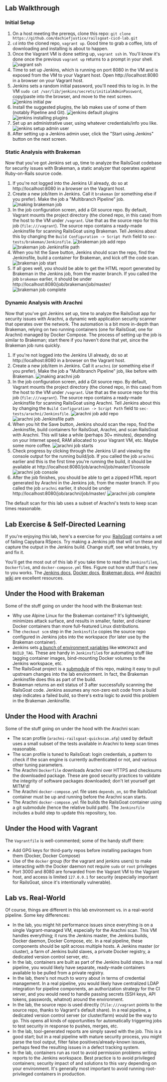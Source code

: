 ## Lab Walkthrough
### Initial Setup
1. On a host meeting the prereqs, clone this repo: `git clone https://github.com/dachiefjustice/railsgoat-cicd-lab.git`
2. `cd` into the cloned repo, `vagrant up`. Good time to grab a coffee, lots of downloading and installing is about to happen.
3. Once the Vagrant VM is done setting up, `vagrant ssh` in. You'll know it's done once the previous `vagrant up` returns to a prompt in your shell.
![vagrant ssh](screenshots/02_vagrantssh.png)
4. Time to set up Jenkins, which is running on port 8080 in the VM and is exposed from the VM to your Vagrant host. Open http://localhost:8080 in a browser on your Vagrant host.
5. Jenkins sets a random initial password, you'll need this to log in. In the VM `sudo cat /var/lib/jenkins/secrets/initialAdminPassword`, copy/paste into the browser, and move to the next screen.
![jenkins initial pw](screenshots/04_jenkinsInitialLogin.png)
6. Install the suggested plugins, the lab makes use of some of them (notably Pipeline and Git).
![jenkins default plugins](screenshots/05_installSuggestedPlugins.png)
![jenkins installing plugins](screenshots/06_suggestedPluginsInstalling.png)
7. Set up an administrative user, using whatever credentials/info you like.
![jenkins setup admin user](screenshots/07_setUpAdminUser.png)
8. After setting up a Jenkins admin user, click the "Start using Jenkins" button on the next screen.

### Static Analysis with Brakeman
Now that you've got Jenkins set up, time to analyze the RailsGoat codebase for security issues with Brakeman, a static analyzer that operates against Ruby-on-Rails source code.
1. If you're not logged into the Jenkins UI already, do so at http://localhost:8080 in a browser on the Vagrant host.
2. Create a new job/item in Jenkins. Call it `brakeman` (or something else if you prefer). Make the job a "Multibranch Pipeline" job.
![making brakeman job](screenshots/10_brakemanJobCreation.png)
3. In the job configuration screen, add a Git source repo. By default, Vagrant mounts the project directory (the cloned repo, in this case) from the host to the VM under `/vagrant`. Use that as the source repo for this job (`file:///vagrant`). The source repo contains a ready-made Jenkinsfile for scanning RailsGoat using Brakeman. Tell Jenkins about this by changing the `Build Configuration -> Script Path` field to `sec-tests/brakeman/Jenkinsfile`. 
![brakeman job add repo](screenshots/11_brakemanAddBranchSource.png)
![brakeman job Jenkinsfile path](screenshots/12_brakemanSpecifyJenkinsfilePath.png)
4. When you hit the Save button, Jenkins should scan the repo, find the Jenkinsfile, build a container for Brakeman, and kick off the code scan.
![brakeman job start](screenshots/13_brakemanBuildStarts.png)
5. If all goes well, you should be able to get the HTML report generated by Brakeman in the Jenkins job, from the master branch. If you called the job `brakeman` earlier, it should be under http://localhost:8080/job/brakeman/job/master/
![brakeman job complete](screenshots/14_brakemanSuccesfulRun.png)

### Dynamic Analysis with Arachni
Now that you've got Jenkins set up, time to analyze the RailsGoat app for security issues with Arachni, a dynamic web application security scanner that operates over the network. The automation is a bit more in-depth than Brakeman, relying on two running containers (one for RailsGoat, one for Arachni) managed by Docker Compose. The process of setting up the job is similar to Brakeman; start there if you haven't done that yet, since the Brakeman job runs quickly.

1. If you're not logged into the Jenkins UI already, do so at http://localhost:8080 in a browser on the Vagrant host.
2. Create a new job/item in Jenkins. Call it `arachni` (or something else if you prefer). Make the job a "Multibranch Pipeline" job, like before with Brakeman.
![making arachni job](screenshots/15_arachniJobCreation.png)
3. In the job configuration screen, add a Git source repo. By default, Vagrant mounts the project directory (the cloned repo, in this case) from the host to the VM under `/vagrant`. Use that as the source repo for this job (`file:///vagrant`). The source repo contains a ready-made Jenkinsfile for scanning RailsGoat using Arachni. Tell Jenkins about this by changing the `Build Configuration -> Script Path` field to `sec-tests/arachni/Jenkinsfile`. 
![arachni job add repo](screenshots/16_arachniRepoAdd.png)
![arachni job Jenkinsfile path](screenshots/17_arachniBranchSource.png)
4. When you hit the Save button, Jenkins should scan the repo, find the Jenkinsfile, build containers for RailsGoat, Arachni, and scan RailsGoat with Arachni. This will take a while (perhaps 30+ minutes), depending on your Internet speed, RAM allocated to your Vagrant VM, etc. Maybe some more coffee.
![arachni job starts](screenshots/18_arachniBuildStarts.png)
5. Check progress by clicking through the Jenkins UI and viewing the console output for the running build/job. If you called the job `arachni` earlier and this is the first time you're running the build, it should be available at http://localhost:8080/job/arachni/job/master/1/console
![arachni job console](screenshots/19_arachniJobConsole.png)
6. After the job finishes, you should be able to get a zipped HTML report generated by Arachni in the Jenkins job, from the master branch. If you called the job `arachni` earlier, it should be under http://localhost:8080/job/arachni/job/master/
![arachni job complete](screenshots/20_arachniSuccesfulRun.png)

The default scan for this lab uses a subset of Arachni's tests to keep scan times reasonable.

## Lab Exercise & Self-Directed Learning
If you're enjoying this lab, here's a exercise for you: [RailsGoat](https://github.com/OWASP/railsgoat/) contains a set of failing Capybara RSpecs. Try making a Jenkins job that will run these and capture the output in the Jenkins build. Change stuff, see what breaks, try and fix it.

You'll get the most out of this lab if you take time to read the `Jenkinsfile`s, `Dockerfile`s, and `docker-compose.yml` files. Figure out how stuff that's new to you works. The [Jenkins docs](https://jenkins.io/doc/), [Docker docs](https://docs.docker.com/), [Brakeman docs](https://brakemanscanner.org/docs/), and [Arachni wiki](https://github.com/Arachni/arachni/wiki) are excellent resources.

## Under the Hood with Brakeman
Some of the stuff going on under the hood with the Brakeman test:

- Why use Alpine Linux for the Brakeman container? It's lightweight, minimizes attack surface, and results in smaller, faster, and cleaner Docker containers than more full-featured Linux distributions.
- The `checkout scm` step in the `Jenkinsfile` copies the source repo configured in Jenkins jobs into the workspace (for later use by the Brakeman container).
- Jenkins sets [a bunch of environment variables](https://wiki.jenkins.io/display/JENKINS/Building+a+software+project) like `WORKSPACE` and `BUILD_TAG`. These are handy in `Jenkinsfile`s for automating stuff like tagging container images, bind-mounting Docker volumes to the Jenkins workspace, etc. 
- The RailsGoat project is a [submodule](https://git-scm.com/book/en/v2/Git-Tools-Submodules) of this repo, making it easy to pull upstream changes into the lab environment. In fact, the Brakeman Jenkinsfile does this as part of the build.
- Brakeman returns an exit status of 3 after successfully scanning the RailsGoat code. Jenkins assumes any non-zero exit code from a build step indicates a failed build, so there's extra logic to avoid this problem in the Brakeman Jenkinsfile.

## Under the Hood with Arachni
Some of the stuff going on under the hood with the Arachni scan:

- The scan profile (`arachni-railsgoat-quickscan.afp`) used by default uses a small subset of the tests available in Arachni to keep scan times reasonable.
- The scan profile is tuned to RailsGoat: login credentials, a pattern to check if the scan engine is currently authenticated or not, and various other tuning parameters.
- The Arachni `Dockerfile` downloads Arachni over HTTPS and checksums the downloaded package. These are good security practices to validate the integrity of software packages downloaded; don't let yourself get MITM'd!
- The Arachni `docker-compose.yml` file uses `depends_on`, so the RailsGoat container must be up and running before the Arachni scan starts.
- The Arachni `docker-compose.yml` file builds the RailsGoat container using a git submodule (hence the relative build path). The `Jenkinsfile` includes a build step to update this repository, too.

## Under the Hood with Vagrant
The `Vagrantfile` is well-commented; some of the handy stuff there:

- Add GPG keys for third-party repos before installing packages from them (Docker, Docker Compose)
- Use of the `docker` group (for the vagrant and jenkins users) to make interacting with the Docker daemon not require `sudo` or `root` privileges
- Port 3000 and 8080 are forwarded from the Vagrant VM to the Vagrant host, and access is limited `127.0.0.1` for security (especially important for RailsGoat, since it's intentionally vulnerable).

## Lab vs. Real-World
Of course, things are different in this lab environment vs. in a real-world pipeline. Some key differences:

- In the lab, you might hit performance issues since everything is on a single Vagrant-managed VM, especially for the Arachni scan. This VM handles everything; it runs the Jenkins master, the Jenkins builds, Docker daemon, Docker Compose, etc. In a real pipeline, these components should be split across multiple hosts. A Jenkins master (or cluster), a farm of Jenkins build slaves, a private Docker registry, a dedicated version control server, etc.
- In the lab, containers are built as part of the Jenkins build steps. In a real pipeline, you would likely have separate, ready-made containers available to be pulled from a private registry.
- In the lab, there's not much to worry about in terms of credential management. In a real pipeline, you would likely have centralized LDAP integration for pipeline components, an authorization strategy for the CI server, and you would need to handle passing secrets (SSH keys, API tokens, passwords, whatnot) around the environment.
- In the lab, the source repo is used directly (`file:///vagrant` points to the source repo, thanks to Vagrant's default share). In a real pipeline, a dedicated version control server (or cluster/farm) would be the way to go. This opens all kinds of opportunities for automatically triggering jobs to test security in response to pushes, merges, etc.
- In the lab, tool-generated reports are simply saved with the job. This is a good start; but in a real pipeline with mature security process, you might parse the tool output, filter false positives/already-known issues, perhaps feed the resulting issues in a defect tracking system.
- In the lab, containers run as root to avoid permission problems writing reports to the Jenkins workspace. Best practice is to avoid privileged containers; security impact of and solutions to this vary depending on your environment. It's generally most important to avoid running root-privileged containers in production.

